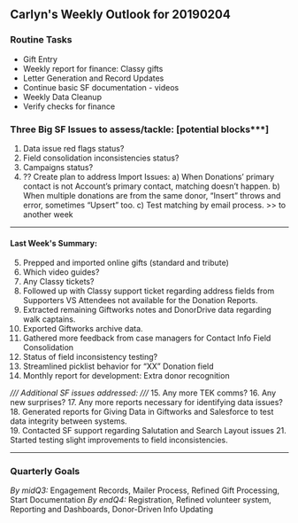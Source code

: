 ## Carlyn's Weekly Outlook for 20190204
### Routine Tasks
* Gift Entry
* Weekly report for finance: Classy gifts
* Letter Generation and Record Updates
* Continue basic SF documentation - videos
* Weekly Data Cleanup
* Verify checks for finance

### Three Big SF Issues to assess/tackle: [potential blocks***]
1. Data issue red flags status?
2. Field consolidation inconsistencies status?
3. Campaigns status?
4. ?? Create plan to address Import Issues: a) When Donations’ primary contact is not Account’s primary contact, matching doesn’t happen.  b) When multiple donations are from the same donor, “Insert” throws and error, sometimes “Upsert” too.  c) Test matching by email process. >> to another week

- - - -
#### Last Week's Summary:
5. Prepped and imported online gifts (standard and tribute)
6. Which video guides? 
7. Any Classy tickets? 
8. Followed up with Classy support ticket regarding address fields from Supporters VS Attendees not available for the Donation Reports. 
9. Extracted remaining Giftworks notes and DonorDrive data regarding walk captains.
10. Exported Giftworks archive data. 
11. Gathered more feedback from case managers for Contact Info Field Consolidation
12. Status of field inconsistency testing?
13. Streamlined picklist behavior for “XX” Donation field
14. Monthly report for development: Extra donor recognition


*/// Additional SF issues addressed: ///*
15. Any more TEK comms?
16. Any new surprises?
17. Any more reports necessary for identifying data issues?
18. Generated reports for Giving Data in Giftworks and Salesforce to test data integrity between systems.  
19. Contacted SF support regarding Salutation and Search Layout issues
21. Started testing slight improvements to field inconsistencies.


- - - -
### Quarterly Goals
*By midQ3:* Engagement Records, Mailer Process, Refined Gift Processing, Start Documentation
*By endQ4:* Registration, Refined volunteer system, Reporting and Dashboards, Donor-Driven Info Updating
<!--stackedit_data:
eyJoaXN0b3J5IjpbODM1NjE0MDEsMTQ5MTk0NTE0NF19
-->